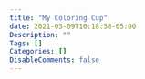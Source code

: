 ```yaml
---
title: "My Coloring Cup"
date: 2021-03-09T10:18:58-05:00
Description: ""
Tags: []
Categories: []
DisableComments: false
---
```

